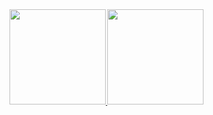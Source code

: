 <div align="center">
  <a href="https://github.com/ThiagoEvan">
  <img height="170em" src="https://github-readme-stats.vercel.app/api?username=ThiagoEvan&show_icons=true&theme=dark&include_all_commits=true&count_private=true"/>
  <img height="170em" src="https://github-readme-stats.vercel.app/api/top-langs/?username=ThiagoEvan&layout=compact&langs_count=7&theme=dark"/>
</div>

  


